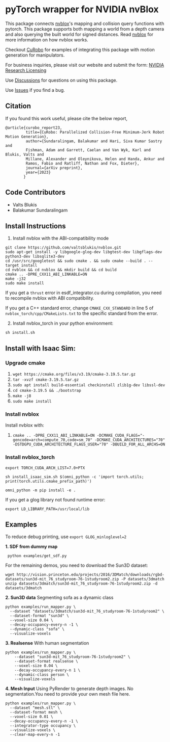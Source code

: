<!--
Copyright (c) 2023 NVIDIA CORPORATION & AFFILIATES. All rights reserved.

NVIDIA CORPORATION, its affiliates and licensors retain all intellectual
property and proprietary rights in and to this material, related
documentation and any modifications thereto. Any use, reproduction,
disclosure or distribution of this material and related documentation
without an express license agreement from NVIDIA CORPORATION or
its affiliates is strictly prohibited.
-->

# pyTorch wrapper for NVIDIA nvBlox

This package connects [nvblox](https://github.com/nvidia-isaac/nvblox)'s mapping and collision query functions with pytorch. This package 
supports both mapping a world from a depth camera and also querying the built world for 
signed distances. Read [nvblox](https://github.com/nvidia-isaac/nvblox) for more information on how 
nvblox works.

Checkout [CuRobo](https://curobo.org) for examples of integrating this package with motion generation
for manipulators.

For business inquiries, please visit our website and submit the form: [NVIDIA Research Licensing](https://www.nvidia.com/en-us/research/inquiries/)

Use [Discussions](https://github.com/NVlabs/nvblox_torch/discussions) for questions on using this package.

Use [Issues](https://github.com/NVlabs/nvblox_torch/issues) if you find a bug.

## Citation

If you found this work useful, please cite the below report,

```
@article{curobo_report23,
         title={CuRobo: Parallelized Collision-Free Minimum-Jerk Robot Motion Generation},
         author={Sundaralingam, Balakumar and Hari, Siva Kumar Sastry and 
         Fishman, Adam and Garrett, Caelan and Van Wyk, Karl and Blukis, Valts and 
         Millane, Alexander and Oleynikova, Helen and Handa, Ankur and 
         Ramos, Fabio and Ratliff, Nathan and Fox, Dieter},
         journal={arXiv preprint},
         year={2023}
        }
```

## Code Contributors

- Valts Blukis
- Balakumar Sundaralingam

## Install Instructions

1. Install nvblox with the ABI-compatibility mode

```
git clone https://github.com/valtsblukis/nvblox.git 
sudo apt-get install -y libgoogle-glog-dev libgtest-dev libgflags-dev python3-dev libsqlite3-dev
cd /usr/src/googletest && sudo cmake . && sudo cmake --build . --target install
cd nvblox && cd nvblox && mkdir build && cd build
cmake .. -DPRE_CXX11_ABI_LINKABLE=ON
make -j32
sudo make install
```

If you get a `thrust` error in esdf_integrator.cu during compilation, you need to recompile nvblox with ABI compatibility.

If you get a C++ standard error, change `CMAKE_CXX_STANDARD` in line 5 of `nvblox_torch/cpp/CMakeLists.txt` to the 
specific standard from the error. 

2. Install nvblox_torch in your python environment:

```
sh install.sh
```


## Install with Isaac Sim:

### Upgrade cmake

  1. `wget https://cmake.org/files/v3.19/cmake-3.19.5.tar.gz`
  2. `tar -xvzf cmake-3.19.5.tar.gz`
  3. `sudo apt install build-essential checkinstall zlib1g-dev libssl-dev`
  4. `cd cmake-3.19.5 && ./bootstrap`
  5. `make -j8`
  6. `sudo make install`



### Install nvblox
Install nvblox with:

1. `cmake .. -DPRE_CXX11_ABI_LINKABLE=ON -DCMAKE_CUDA_FLAGS="-gencode=arch=compute_70,code=sm_70" -DCMAKE_CUDA_ARCHITECTURES="70" -DSTDGPU_CUDA_ARCHITECTURE_FLAGS_USER="70" -DBUILD_FOR_ALL_ARCHS=ON`

### Install nvblox_torch

`export TORCH_CUDA_ARCH_LIST=7.0+PTX`

`sh install_isaac_sim.sh $(omni_python -c 'import torch.utils; print(torch.utils.cmake_prefix_path)')`

`omni_python -m pip install -e .`

If you get a glog library not found runtime error:

`export LD_LIBRARY_PATH=/usr/local/lib`

## Examples
To reduce debug printing, use `export GLOG_minloglevel=2`

**1. SDF from dummy map**

``` python examples/get_sdf.py```


For the remaining demos, you need to download the Sun3D dataset:

```
wget http://vision.princeton.edu/projects/2016/3DMatch/downloads/rgbd-datasets/sun3d-mit_76_studyroom-76-1studyroom2.zip -P datasets/3dmatch
unzip datasets/3dmatch/sun3d-mit_76_studyroom-76-1studyroom2.zip -d datasets/3dmatch
```


**2. Sun3D data**
Segmenting sofa as a dynamic class

```
python examples/run_mapper.py \
  --dataset "datasets/3dmatch/sun3d-mit_76_studyroom-76-1studyroom2" \
  --dataset-format "sun3d" \
  --voxel-size 0.04 \
  --decay-occupancy-every-n -1 \
  --dynamic-class "sofa" \
  --visualize-voxels
```


**3. Realsense**
With human segmentation

```
python examples/run_mapper.py \
    --dataset "sun3d-mit_76_studyroom-76-1studyroom2" \
    --dataset-format realsense \
    --voxel-size 0.04 \
    --decay-occupancy-every-n 1 \
    --dynamic-class person \
    --visualize-voxels
```

**4. Mesh Input**
Using PyRender to generate depth images. No segmentation.You need to provide your own mesh file here.

```
python examples/run_mapper.py \
  --dataset "mesh.stl" \
  --dataset-format mesh \
  --voxel-size 0.01 \
  --decay-occupancy-every-n -1 \
  --integrator-type occupancy \
  --visualize-voxels \
  --clear-map-every-n -1
```

